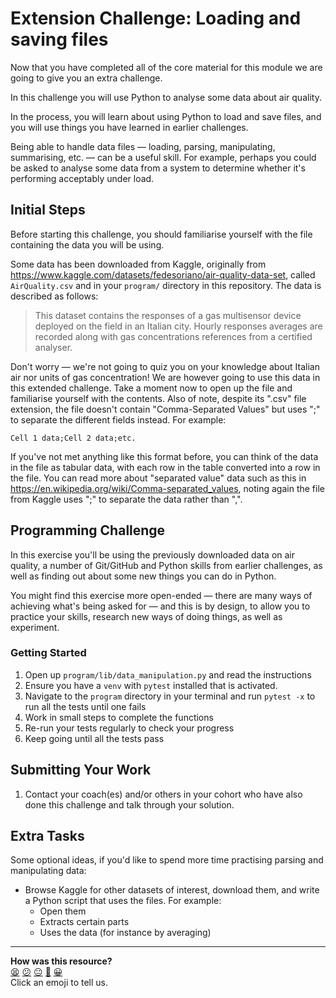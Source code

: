 # Extension Challenge: Loading and saving files

Now that you have completed all of the core material for this module we are
going to give you an extra challenge.

In this challenge you will use Python to analyse some data about air quality.

In the process, you will learn about using Python to load and save files, and
you will use things you have learned in earlier challenges.

Being able to handle data files — loading, parsing, manipulating, summarising,
etc. — can be a useful skill. For example, perhaps you could be asked to analyse
some data from a system to determine whether it's performing acceptably under
load.

## Initial Steps

Before starting this challenge, you should familiarise yourself with the file
containing the data you will be using.

Some data has been downloaded from Kaggle, originally from
https://www.kaggle.com/datasets/fedesoriano/air-quality-data-set, called
`AirQuality.csv` and in your `program/` directory in this repository. The data
is described as follows:

> This dataset contains the responses of a gas multisensor device deployed on
> the field in an Italian city. Hourly responses averages are recorded along
> with gas concentrations references from a certified analyser.

Don't worry — we're not going to quiz you on your knowledge about Italian air
nor units of gas concentration! We are however going to use this data in this
extended challenge. Take a moment now to open up the file and familiarise
yourself with the contents. Also of note, despite its ".csv" file extension, the
file doesn't contain "Comma-Separated Values" but uses ";" to separate the
different fields instead. For example:

```
Cell 1 data;Cell 2 data;etc.
```

If you've not met anything like this format before, you can think of the data in
the file as tabular data, with each row in the table converted into a row in the
file. You can read more about "separated value" data such as this in
https://en.wikipedia.org/wiki/Comma-separated_values, noting again the file from
Kaggle uses ";" to separate the data rather than ",".

## Programming Challenge

In this exercise you'll be using the previously downloaded data on air quality,
a number of Git/GitHub and Python skills from earlier challenges, as well as
finding out about some new things you can do in Python.

You might find this exercise more open-ended — there are many ways of achieving
what's being asked for — and this is by design, to allow you to practice your
skills, research new ways of doing things, as well as experiment.

### Getting Started

1. Open up `program/lib/data_manipulation.py` and read the instructions
2. Ensure you have a `venv` with `pytest` installed that is activated.
3. Navigate to the `program` directory in your terminal and run `pytest -x` to run all the tests until one fails
4. Work in small steps to complete the functions
5. Re-run your tests regularly to check your progress
6. Keep going until all the tests pass

## Submitting Your Work

1. Contact your coach(es) and/or others in your cohort who have also done this
   challenge and talk through your solution.

## Extra Tasks

Some optional ideas, if you'd like to spend more time practising parsing and
manipulating data:

* Browse Kaggle for other datasets of interest, download them, and write a
  Python script that uses the files. For example:
  * Open them
  * Extracts certain parts
  * Uses the data (for instance by averaging)


<!-- BEGIN GENERATED SECTION DO NOT EDIT -->

---

**How was this resource?**  
[😫](https://airtable.com/shrUJ3t7KLMqVRFKR?prefill_Repository=makersacademy%2Fpython_foundations&prefill_File=extension_challenges%2F01_files%2FREADME.md&prefill_Sentiment=😫) [😕](https://airtable.com/shrUJ3t7KLMqVRFKR?prefill_Repository=makersacademy%2Fpython_foundations&prefill_File=extension_challenges%2F01_files%2FREADME.md&prefill_Sentiment=😕) [😐](https://airtable.com/shrUJ3t7KLMqVRFKR?prefill_Repository=makersacademy%2Fpython_foundations&prefill_File=extension_challenges%2F01_files%2FREADME.md&prefill_Sentiment=😐) [🙂](https://airtable.com/shrUJ3t7KLMqVRFKR?prefill_Repository=makersacademy%2Fpython_foundations&prefill_File=extension_challenges%2F01_files%2FREADME.md&prefill_Sentiment=🙂) [😀](https://airtable.com/shrUJ3t7KLMqVRFKR?prefill_Repository=makersacademy%2Fpython_foundations&prefill_File=extension_challenges%2F01_files%2FREADME.md&prefill_Sentiment=😀)  
Click an emoji to tell us.

<!-- END GENERATED SECTION DO NOT EDIT -->

